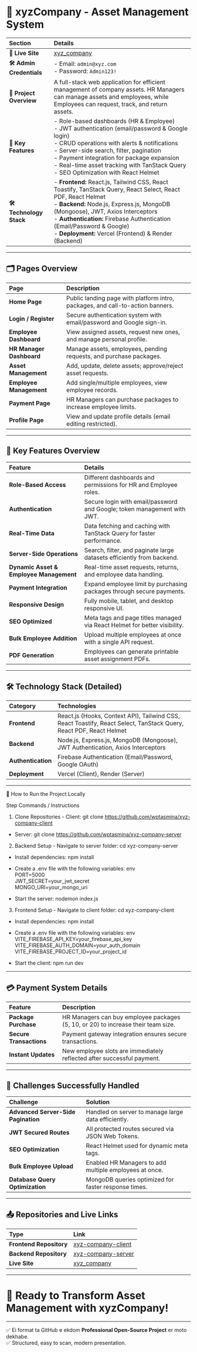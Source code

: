 
# 🏢 xyzCompany - Asset Management System

| Section | Details |
|:---|:---|
| **🚀 Live Site** | [xyz_company](https://xyzcompany-9211e.web.app) |
| **🛠 Admin Credentials** | - Email: `admin@xyz.com`<br>- Password: `Admin123!` |
| **📝 Project Overview** | A full-stack web application for efficient management of company assets. HR Managers can manage assets and employees, while Employees can request, track, and return assets. |
| **🔑 Key Features** | - Role-based dashboards (HR & Employee) <br> - JWT authentication (email/password & Google login) <br> - CRUD operations with alerts & notifications <br> - Server-side search, filter, pagination <br> - Payment integration for package expansion <br> - Real-time asset tracking with TanStack Query <br> - SEO Optimization with React Helmet |
| **🛠 Technology Stack** | - **Frontend:** React.js, Tailwind CSS, React Toastify, TanStack Query, React Select, React PDF, React Helmet <br> - **Backend:** Node.js, Express.js, MongoDB (Mongoose), JWT, Axios Interceptors <br> - **Authentication:** Firebase Authentication (Email/Password & Google) <br> - **Deployment:** Vercel (Frontend) & Render (Backend) |

---

## 🗂 Pages Overview

| Page | Description |
|:---|:---|
| **Home Page** | Public landing page with platform intro, packages, and call-to-action banners. |
| **Login / Register** | Secure authentication system with email/password and Google sign-in. |
| **Employee Dashboard** | View assigned assets, request new ones, and manage personal profile. |
| **HR Manager Dashboard** | Manage assets, employees, pending requests, and purchase packages. |
| **Asset Management** | Add, update, delete assets; approve/reject asset requests. |
| **Employee Management** | Add single/multiple employees, view employee records. |
| **Payment Page** | HR Managers can purchase packages to increase employee limits. |
| **Profile Page** | View and update profile details (email editing restricted). |

---

## 🧩 Key Features Overview

| Feature | Details |
|:---|:---|
| **Role-Based Access** | Different dashboards and permissions for HR and Employee roles. |
| **Authentication** | Secure login with email/password and Google; token management with JWT. |
| **Real-Time Data** | Data fetching and caching with TanStack Query for faster performance. |
| **Server-Side Operations** | Search, filter, and paginate large datasets efficiently from backend. |
| **Dynamic Asset & Employee Management** | Real-time asset requests, returns, and employee data handling. |
| **Payment Integration** | Expand employee limit by purchasing packages through secure payments. |
| **Responsive Design** | Fully mobile, tablet, and desktop responsive UI. |
| **SEO Optimized** | Meta tags and page titles managed via React Helmet for better visibility. |
| **Bulk Employee Addition** | Upload multiple employees at once with a single API request. |
| **PDF Generation** | Employees can generate printable asset assignment PDFs. |

---

## 🛠️ Technology Stack (Detailed)

| Category | Technologies |
|:---|:---|
| **Frontend** | React.js (Hooks, Context API), Tailwind CSS, React Toastify, React Select, TanStack Query, React PDF, React Helmet |
| **Backend** | Node.js, Express.js, MongoDB (Mongoose), JWT Authentication, Axios Interceptors |
| **Authentication** | Firebase Authentication (Email/Password, Google OAuth) |
| **Deployment** | Vercel (Client), Render (Server) |

---

🧪 How to Run the Project Locally

Step	Commands / Instructions
1. Clone Repositories	- Client:
git clone https://github.com/wptasmina/xyz-company-client

- Server:
git clone https://github.com/wptasmina/xyz-company-server
2. Backend Setup	- Navigate to server folder:
cd xyz-company-server

- Install dependencies:
npm install

- Create a .env file with the following variables:
env<br>PORT=5000<br>JWT_SECRET=your_jwt_secret<br>MONGO_URI=your_mongo_uri<br>

- Start the server:
nodemon index.js
3. Frontend Setup	- Navigate to client folder:
cd xyz-company-client

- Install dependencies:
npm install

- Create a .env file with the following variables:
env<br>VITE_FIREBASE_API_KEY=your_firebase_api_key<br>VITE_FIREBASE_AUTH_DOMAIN=your_auth_domain<br>VITE_FIREBASE_PROJECT_ID=your_project_id<br>

- Start the client:
npm run dev
---

## 💳 Payment System Details

| Feature | Description |
|:---|:---|
| **Package Purchase** | HR Managers can buy employee packages (5, 10, or 20) to increase their team size. |
| **Secure Transactions** | Payment gateway integration ensures secure transactions. |
| **Instant Updates** | New employee slots are immediately reflected after successful payment. |

---

## 🎯 Challenges Successfully Handled

| Challenge | Solution |
|:---|:---|
| **Advanced Server-Side Pagination** | Handled on server to manage large data efficiently. |
| **JWT Secured Routes** | All protected routes secured via JSON Web Tokens. |
| **SEO Optimization** | React Helmet used for dynamic meta tags. |
| **Bulk Employee Upload** | Enabled HR Managers to add multiple employees at once. |
| **Database Query Optimization** | MongoDB queries optimized for faster response times. |

---

## 📤 Repositories and Live Links

| Type | Link |
|:---|:---|
| **Frontend Repository** | [xyz-company-client](https://github.com/wptasmina/xyz-company-client) |
| **Backend Repository** | [xyz-company-server](https://github.com/wptasmina/xyz-company-server) |
| **Live Site** | [xyz_company](https://xyzcompany-9211e.web.app) |

---

# 🚀 Ready to Transform Asset Management with xyzCompany!

---

✅ Ei format ta GitHub e ekdom **Professional Open-Source Project** er moto dekhabe.  
✅ Structured, easy to scan, modern presentation.
